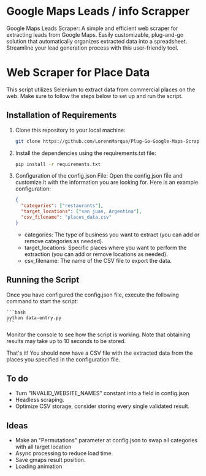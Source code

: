 # Google Maps Leads / info Scrapper

Google Maps Leads Scraper: A simple and efficient web scraper for extracting leads from Google Maps. Easily customizable, plug-and-go solution that automatically organizes extracted data into a spreadsheet. Streamline your lead generation process with this user-friendly tool.

# Web Scraper for Place Data

This script utilizes Selenium to extract data from commercial places on the web. Make sure to follow the steps below to set up and run the script.

## Installation of Requirements

1. Clone this repository to your local machine:

   ```bash
   git clone https://github.com/LorennMarque/Plug-Go-Google-Maps-Scrapper
   ```

2. Install the dependencies using the requirements.txt file:

   ```bash
   pip install -r requirements.txt
   ```

3. Configuration of the config.json File:
   Open the config.json file and customize it with the information you are looking for. Here is an example configuration:

   ```json
   {
     "categories": ["restaurants"],
     "target_locations": ["san juan, Argentina"],
     "csv_filename": "places_data.csv"
   }
   ```

   - categories: The type of business you want to extract (you can add or remove categories as needed).
   - target_locations: Specific places where you want to perform the extraction (you can add or remove locations as needed).
   - csv_filename: The name of the CSV file to export the data.

## Running the Script

Once you have configured the config.json file, execute the following command to start the script:

    ```bash
    python data-entry.py
    ```

Monitor the console to see how the script is working. Note that obtaining results may take up to 10 seconds to be stored.

That's it! You should now have a CSV file with the extracted data from the places you specified in the configuration file.

## To do

- Turn "INVALID_WEBSITE_NAMES" constant into a field in config.json
- Headless scraping.
- Optimize CSV storage, consider storing every single validated result.

## Ideas

- Make an "Permutations" parameter at config.json to swap all categories with all target location
- Async processing to reduce load time.
- Save gmaps result position.
- Loading animation

```

```
